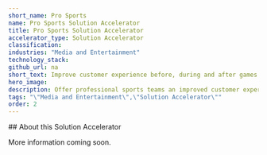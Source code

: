 ```yaml
---
short_name: Pro Sports
name: Pro Sports Solution Accelerator
title: Pro Sports Solution Accelerator
accelerator_type: Solution Accelerator
classification: 
industries: "Media and Entertainment"
technology_stack: 
github_url: na
short_text: Improve customer experience before, during and after games and events.
hero_image: 
description: Offer professional sports teams an improved customer experience before, during and after games and events, both away from and in-stadium.
tags: "\"Media and Entertainment\",\"Solution Accelerator\""
order: 2
---
```

​​## About this Solution Accelerator

More information coming soon.
